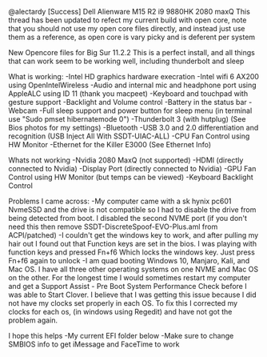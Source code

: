 @alectardy [Success] Dell Alienware M15 R2 i9 9880HK 2080 maxQ
This thread has been updated to refect my current build with open core, note that you should not use my open core files directly, and instead just use them as a reference, as open core is vary picky and is deferent per system

New Opencore files for Big Sur 11.2.2
This is a perfect install, and all things that can work seem to be working well, including thunderbolt and sleep

What is working:
-Intel HD graphics hardware execration
-Intel wifi 6 AX200 using OpenIntelWireless
-Audio and internal mic and headphone port using AppleALC using ID 11 (thank you macpeet)
-Keyboard and touchpad with gesture support
-Backlight and Volume control
-Battery in the status bar
-Webcam
-Full sleep support and power button for sleep menu (in terminal use "Sudo pmset hibernatemode 0")
-Thunderbolt 3 (with hutplug) (See Bios photos for my settings)
-Bluetooth
-USB 3.0 and 2.0 differentiation and recognition (USB Inject All With SSDT-UIAC-ALL)
-CPU Fan Control using HW Monitor
-Ethernet for the Killer E3000 (See Ethernet Info)

Whats not working
-Nvidia 2080 MaxQ (not supported)
-HDMI (directly connected to Nvidia)
-Display Port (directly connected to Nvidia)
-GPU Fan Control using HW Monitor (but temps can be viewed)
-Keyboard Backlight Control

Problems I came across:
-My computer came with a sk hynix pc601 NvmeSSD and the drive is not compatible so I had to disable the drive from being detected from boot. I disabled the second NVME port (if you don't need this then remove SSDT-DiscreteSpoof-EVO-Plus.aml from ACPI/patched)
-I couldn't get the windows key to work, and after pulling my hair out I found out that Function keys are set in the bios. I was playing with function keys and pressed Fn+f6 Which locks the windows key. Just press Fn+f6 again to unlock
-I am quad booting Windows 10, Manjaro, Kali, and Mac OS. I have all three other operating systems on one NVME and Mac OS on the other. For the longest time I would sometimes restart my computer and get a Support Assist - Pre Boot System Performance Check before I was able to Start Clover. I believe that I was getting this issue because I did not have my clocks set properly in each OS. To fix this I corrected my clocks for each os, (in windows using Regedit) and have not got the problem again.


I hope this helps
-My current EFI folder below
-Make sure to change SMBIOS info to get iMessage and FaceTime to work

